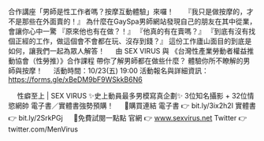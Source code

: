 ---
---
合作講座「男師是性工作者嗎？按摩互動體驗」來囉！
　
『我只是做按摩的，才不是那些在外面賣的！』
為什麼在GaySpa男師網站發現自己的朋友在其中從業，會讓你心中一驚
『原來他也有在做？！』
『他真的有在賣嗎？』
『到底有沒有找個正經的工作，做這個會不會都在玩、沒存到錢？』
這份工作廬山面目的到底是如何，讓我們一起為眾人解答！
　
由 SEX VIRUS 與 《台灣性產業勞動者權益推動協會（性勞推）》合作課程
帶你了解男師都在做些什麼？
體驗你所不瞭解的男師與按摩！
　
活動時間：10/23(五) 19:00
活動報名與詳細資訊：https://forms.gle/xBeDM9bF9WSkkB6N6

　
性癖至上 | SEX VIRUS
✨史上動員最多男模寫真企劃✨
3位知名攝影 + 32位情慾網帥
電子書／實體書強勢預購！
　
📣購買連結
電子書 👉 bit.ly/3ix2h2I 
實體書 👉 bit.ly/2SrkPGj
　
📣免費試閱一點點
官網 👉 www.sexvirus.net
Twitter 👉 twitter.com/MenVirus